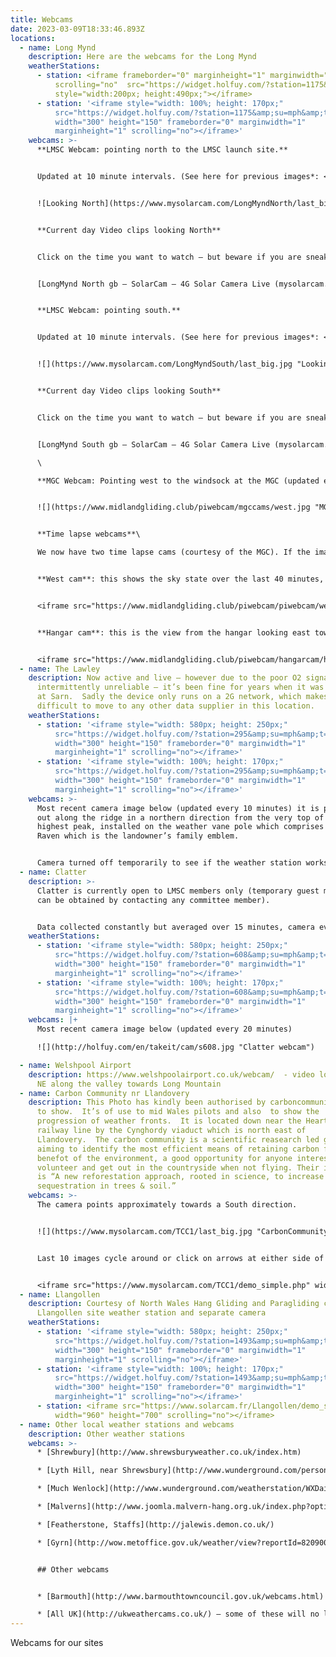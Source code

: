 ```yaml
---
title: Webcams
date: 2023-03-09T18:33:46.893Z
locations:
  - name: Long Mynd
    description: Here are the webcams for the Long Mynd
    weatherStations:
      - station: <iframe frameborder="0" marginheight="1" marginwidth="1"
          scrolling="no"  src="https://widget.holfuy.com/?station=1175&su=mph&t=C&lang=en&mode=vertical"
          style="width:200px; height:490px;"></iframe>
      - station: '<iframe style="width: 100%; height: 170px;"
          src="https://widget.holfuy.com/?station=1175&amp;su=mph&amp;t=C&amp;lang=en&amp;mode=average&amp;avgrows=32"
          width="300" height="150" frameborder="0" marginwidth="1"
          marginheight="1" scrolling="no"></iframe>'
    webcams: >-
      **LMSC Webcam: pointing north to the LMSC launch site.**


      Updated at 10 minute intervals. (See here for previous images*: <https://www.mysolarcam.com/LongMyndNorth/>)*


      ![Looking North](https://www.mysolarcam.com/LongMyndNorth/last_big.jpg)


      **Current day Video clips looking North**


      Click on the time you want to watch – but beware if you are sneaking a view from work – it plays music whether you like it or not.


      [LongMynd North gb – SolarCam – 4G Solar Camera Live (mysolarcam.com)](https://www.mysolarcam.com/LongMyndNorth/live.php)


      **LMSC Webcam: pointing south.**


      Updated at 10 minute intervals. (See here for previous images*: <https://www.mysolarcam.com/LongMyndSouth/>)*


      ![](https://www.mysolarcam.com/LongMyndSouth/last_big.jpg "Looking South")


      **Current day Video clips looking South**


      Click on the time you want to watch – but beware if you are sneaking a view from work – it plays music whether you like it or not.


      [LongMynd South gb – SolarCam – 4G Solar Camera Live (mysolarcam.com)](https://www.mysolarcam.com/LongMyndSouth/live.php)\

      \

      **MGC Webcam: Pointing west to the windsock at the MGC (updated every minute).**


      ![](https://www.midlandgliding.club/piwebcam/mgccams/west.jpg "MGC Facing West")


      **Time lapse webcams**\

      We now have two time lapse cams (courtesy of the MGC). If the images are static on your mobile device, or not updating, or to see it slightly bigger, use these links instead: [west cam](https://www.midlandgliding.club/piwebcam/piwebcam/westcam.html) and  [hangar cam](https://www.midlandgliding.club/piwebcam/hangarcam/hangarcam.html).


      **West cam**: this shows the sky state over the last 40 minutes, updated every minute.


      <iframe src="https://www.midlandgliding.club/piwebcam/piwebcam/westcam.html" width="960" height="544" scrolling="no"></iframe>


      **Hangar cam**: this is the view from the hangar looking east towards the usual MGC launch point, over the last hour. The images are updated each minute from just before/after sunrise/sunset.


      <iframe src="https://www.midlandgliding.club/piwebcam/hangarcam/hangarcam.html" width="960" height="544" scrolling="no"></iframe>
  - name: The Lawley
    description: Now active and live – however due to the poor O2 signal the unit is
      intermittently unreliable – it’s been fine for years when it was situated
      at Sarn.  Sadly the device only runs on a 2G network, which makes it
      difficult to move to any other data supplier in this location.
    weatherStations:
      - station: '<iframe style="width: 580px; height: 250px;"
          src="https://widget.holfuy.com/?station=295&amp;su=mph&amp;t=C&amp;lang=en&amp;mode=detailed"
          width="300" height="150" frameborder="0" marginwidth="1"
          marginheight="1" scrolling="no"></iframe>'
      - station: '<iframe style="width: 100%; height: 170px;"
          src="https://widget.holfuy.com/?station=295&amp;su=mph&amp;t=C&amp;lang=en&amp;mode=average&amp;avgrows=32"
          width="300" height="150" frameborder="0" marginwidth="1"
          marginheight="1" scrolling="no"></iframe>'
    webcams: >-
      Most recent camera image below (updated every 10 minutes) it is pointing
      out along the ridge in a northern direction from the very top of the
      highest peak, installed on the weather vane pole which comprises of a
      Raven which is the landowner’s family emblem.


      Camera turned off temporarily to see if the weather station works more reliably
  - name: Clatter
    description: >-
      Clatter is currently open to LMSC members only (temporary guest membership
      can be obtained by contacting any committee member).


      Data collected constantly but averaged over 15 minutes, camera every twenty minutes. Wind strengths etc. will be pretty accurate in a SW wind, other directions pretty good as the station is higher up the hill than the launch and with an open aspect in all directions.  Being located on top of a hill in Mid Wales it is expected that the skystate and weather information will be of some use relating to our other sites in the area. Finally, it’s installed on site at Clatter, with the camera looking west across towards launch.
    weatherStations:
      - station: '<iframe style="width: 580px; height: 250px;"
          src="https://widget.holfuy.com/?station=608&amp;su=mph&amp;t=C&amp;lang=en&amp;mode=detailed"
          width="300" height="150" frameborder="0" marginwidth="1"
          marginheight="1" scrolling="no"></iframe>'
      - station: '<iframe style="width: 100%; height: 170px;"
          src="https://widget.holfuy.com/?station=608&amp;su=mph&amp;t=C&amp;lang=en&amp;mode=average&amp;avgrows=32"
          width="300" height="150" frameborder="0" marginwidth="1"
          marginheight="1" scrolling="no"></iframe>'
    webcams: |+
      Most recent camera image below (updated every 20 minutes)

      ![](http://holfuy.com/en/takeit/cam/s608.jpg "Clatter webcam")

  - name: Welshpool Airport
    description: https://www.welshpoolairport.co.uk/webcam/  - video looks roughly
      NE along the valley towards Long Mountain
  - name: Carbon Community nr Llandovery
    description: This Photo has kindly been authorised by carboncommunity.org for us
      to show.  It’s of use to mid Wales pilots and also  to show the
      progression of weather fronts.  It is located down near the Heart of Wales
      railway line by the Cynghordy viaduct which is north east of
      Llandovery.  The carbon community is a scientific reasearch led group
      aiming to identify the most efficient means of retaining carbon for the
      benefot of the environment, a good opportunity for anyone interested to
      volunteer and get out in the countryside when not flying. Their idealogy
      is “A new reforestation approach, rooted in science, to increase carbon
      sequestration in trees & soil.”
    webcams: >-
      The camera points approximately towards a South direction.


      ![](https://www.mysolarcam.com/TCC1/last_big.jpg "CarbonCommunity Cynghordy")


      Last 10 images cycle around or click on arrows at either side of image (if your browser shows them)


      <iframe src="https://www.mysolarcam.com/TCC1/demo_simple.php" width="950" height="755"></iframe>
  - name: Llangollen
    description: Courtesy of North Wales Hang Gliding and Paragliding club –
      Llangollen site weather station and separate camera
    weatherStations:
      - station: '<iframe style="width: 580px; height: 250px;"
          src="https://widget.holfuy.com/?station=1493&amp;su=mph&amp;t=C&amp;lang=en&amp;mode=detailed"
          width="300" height="150" frameborder="0" marginwidth="1"
          marginheight="1" scrolling="no"></iframe>'
      - station: '<iframe style="width: 100%; height: 170px;"
          src="https://widget.holfuy.com/?station=1493&amp;su=mph&amp;t=C&amp;lang=en&amp;mode=average&amp;avgrows=32"
          width="300" height="150" frameborder="0" marginwidth="1"
          marginheight="1" scrolling="no"></iframe>'
      - station: <iframe src="https://www.solarcam.fr/Llangollen/demo_simple.php"
          width="960" height="700" scrolling="no"></iframe>
  - name: Other local weather stations and webcams
    description: Other weather stations
    webcams: >-
      * [Shrewbury](http://www.shrewsburyweather.co.uk/index.htm)

      * [Lyth Hill, near Shrewsbury](http://www.wunderground.com/personal-weather-station/dashboard?ID=ILYTHBAN2)

      * [Much Wenlock](http://www.wunderground.com/weatherstation/WXDailyHistory.asp?ID=IENGLAND214)

      * [Malverns](http://www.joomla.malvern-hang.org.uk/index.php?option=com_content&view=article&id=108&Itemid=513)

      * [Featherstone, Staffs](http://jalewis.demon.co.uk/)

      * [Gyrn](http://wow.metoffice.gov.uk/weather/view?reportId=82090001&siteID=941666001). The station is located on Pentre Farm, which is the farm directly below the main flying ridge.


      ## Other webcams


      * [Barmouth](http://www.barmouthtowncouncil.gov.uk/webcams.html) – multiple cams & weather station, useful for seeing the weather coming in from the coast.

      * [All UK](http://ukweathercams.co.uk/) – some of these will no longer be active.
---
```

Webcams for our sites